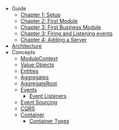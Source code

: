 - Guide
    - [Chapter 1: Setup](guide/setup.md)
    - [Chapter 2: First Module](guide/first-module.md)
    - [Chapter 3: First Business Module](guide/first-business-module.md)
    - [Chapter 3: Firing and Listening events](guide/events.md)
    - [Chapter 4: Adding a Server](guide/adding-a-server.md.md)
- [Architecture](architecture.md)
- Concepts
  - [ModuleContext](concepts/module-context.md)
  - [Value Objects](concepts/value-objects.md)
  - [Entities](concepts/entities.md)
  - [Aggregates](concepts/aggregates.md)
  - [AggregateRoot](concepts/aggregate-root.md)
  - [Events](concepts/events.md)
    - [Event Listeners](concepts/event-listeners.md)
  - [Event Sourcing](concepts/event-sourcing.md)
  - [CQRS](concepts/cqrs.md)
  - [Container](concepts/container/container.md)
    - [Container Types](concepts/container/container-types.md)
